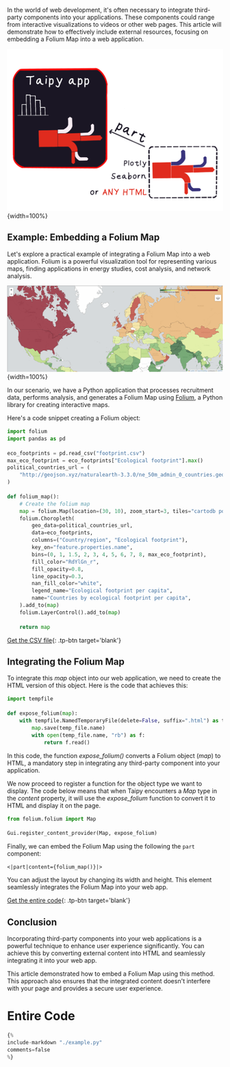 In the world of web development, it's often necessary to integrate third-party components 
into your applications. These components could range from interactive visualizations to 
videos or other web pages. This article will demonstrate how to effectively include 
external resources, focusing on embedding a Folium Map into a web application.

![Part illustration](part_illustration.png){width=100%}

## Example: Embedding a Folium Map

Let's explore a practical example of integrating a Folium Map into a web 
application. Folium is a powerful visualization tool for representing various maps, 
finding applications in energy studies, cost analysis, and network analysis.

![Folium Map](folium_map.png){width=100%}

In our scenario, we have a Python application that processes recruitment data, performs 
analysis, and generates a Folium Map using 
[Folium](https://python-visualization.github.io/folium/), a Python library for creating 
interactive maps.

Here's a code snippet creating a Folium object:

```python
import folium
import pandas as pd

eco_footprints = pd.read_csv("footprint.csv")
max_eco_footprint = eco_footprints["Ecological footprint"].max()
political_countries_url = (
    "http://geojson.xyz/naturalearth-3.3.0/ne_50m_admin_0_countries.geojson"
)

def folium_map():
    # Create the folium map
    map = folium.Map(location=(30, 10), zoom_start=3, tiles="cartodb positron")
    folium.Choropleth(
        geo_data=political_countries_url,
        data=eco_footprints,
        columns=("Country/region", "Ecological footprint"),
        key_on="feature.properties.name",
        bins=(0, 1, 1.5, 2, 3, 4, 5, 6, 7, 8, max_eco_footprint),
        fill_color="RdYlGn_r",
        fill_opacity=0.8,
        line_opacity=0.3,
        nan_fill_color="white",
        legend_name="Ecological footprint per capita",
        name="Countries by ecological footprint per capita",
    ).add_to(map)
    folium.LayerControl().add_to(map)

    return map
```

[Get the CSV file](./footprint.csv){: .tp-btn target='blank'}


## Integrating the Folium Map

To integrate this *map* object into our web application, we need to create the HTML 
version of this object. Here is the code that achieves this:

```python
import tempfile

def expose_folium(map):
    with tempfile.NamedTemporaryFile(delete=False, suffix=".html") as temp_file:
        map.save(temp_file.name)
        with open(temp_file.name, "rb") as f:
            return f.read()
```

In this code, the function *expose_folium()* converts a Folium object (*map*) to HTML, a 
mandatory step in integrating any third-party component into your application.

We now proceed to register a function for the object type we want to display. The code below 
means that when Taipy encounters a *Map* type in the *content* property, it will use the 
*expose_folium* function to convert it to HTML and display it on the page.

```python
from folium.folium import Map

Gui.register_content_provider(Map, expose_folium)
```

Finally, we can embed the Folium Map using the following the `part` component:

```
<|part|content={folium_map()}|>
```

You can adjust the layout by changing its width and height. This element seamlessly 
integrates the Folium Map into your web app.

[Get the entire code](./example.py){: .tp-btn target='blank'}

## Conclusion

Incorporating third-party components into your web applications is a powerful technique 
to enhance user experience significantly. You can achieve this by converting external 
content into HTML and seamlessly integrating it into your web app.

This article demonstrated how to embed a Folium Map using this method. This approach 
also ensures that the integrated content doesn't interfere with your page and provides a 
secure user experience.

# Entire Code

```python
{%
include-markdown "./example.py"
comments=false
%}
```

